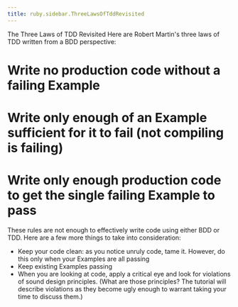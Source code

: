 ```yaml
---
title: ruby.sidebar.ThreeLawsOfTddRevisited
---
```

<span class="sidebar_title">The Three Laws of TDD Revisited</span>
Here are Robert Martin's three laws of TDD written from a BDD perspective:
# Write no production code without a failing Example
# Write only enough of an Example sufficient for it to fail (not compiling is failing)
# Write only enough production code to get the single failing Example to pass

These rules are not enough to effectively write code using either BDD or TDD. Here are a few more things to take into consideration:
* Keep your code clean: as you notice unruly code, tame it. However, do this only when your Examples are all passing
* Keep existing Examples passing
* When you are looking at code, apply a critical eye and look for violations of sound design principles. (What are those principles? The tutorial will describe violations as they become ugly enough to warrant taking your time to discuss them.)
 
